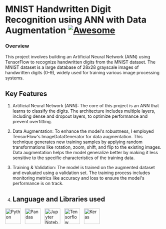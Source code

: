 # MNIST Handwritten Digit Recognition using ANN with Data Augmentation [![Awesome](https://cdn.jsdelivr.net/gh/sindresorhus/awesome@d7305f38d29fed78fa85652e3a63e154dd8e8829/media/badge.svg)](https://github.com/sindresorhus/awesome#readme)

### Overview
This project involves building an Artificial Neural Network (ANN) using TensorFlow to recognize handwritten digits from the MNIST dataset. The MNIST dataset is a large database of 28x28 grayscale images of handwritten digits (0-9), widely used for training various image processing systems.

## Key Features
1. Artificial Neural Network (ANN): The core of this project is an ANN that learns to classify the digits. The architecture includes multiple layers, including dense and dropout layers, to optimize performance and prevent overfitting.

1. Data Augmentation: To enhance the model's robustness, I employed TensorFlow's ImageDataGenerator for data augmentation. This technique generates new training samples by applying random transformations like rotation, zoom, shift, and flip to the existing images. Data augmentation helps the model generalize better by making it less sensitive to the specific characteristics of the training data.

1. Training & Validation: The model is trained on the augmented dataset and evaluated using a validation set. The training process includes monitoring metrics like accuracy and loss to ensure the model's performance is on track.

2. ## Language and Libraries used
<img align="left" alt="Python" width="50px" src="https://imgs.search.brave.com/8-8oAD6jzHKqO6WTV6XaQ1AJZO_DITrF0uoAVo5dlfo/rs:fit:500:0:0/g:ce/aHR0cHM6Ly9zMy5k/dWFsc3RhY2sudXMt/ZWFzdC0yLmFtYXpv/bmF3cy5jb20vcHl0/aG9uZG90b3JnLWFz/c2V0cy9tZWRpYS9j/b21tdW5pdHkvbG9n/b3MvcHl0aG9uLWxv/Z28tb25seS5wbmc" style="padding-right:10px;" />
<img align="left" alt="Pandas" width="50px" src="https://numfocus.org/wp-content/uploads/2016/07/pandas-logo-300.png" style="padding-right:10px;" />
<img align="left" alt="Jupyter Notebook" width="50px" src="https://imgs.search.brave.com/4EmYC1AfgR85pGtDtAiWdobPZ-516SyICT2bao0t0jg/rs:fit:500:0:0/g:ce/aHR0cHM6Ly9yYXcu/Z2l0aHVidXNlcmNv/bnRlbnQuY29tL2dp/dGh1Yi9leHBsb3Jl/L2E0NjkxZjA0ZmYy/MTljMWMyYWEwMmZj/NjFmZGE0MWFhNDNm/MTQ1OWEvdG9waWNz/L2p1cHl0ZXItbm90/ZWJvb2svanVweXRl/ci1ub3RlYm9vay5w/bmc" style="padding-right:10px;" />
<img align="left" alt="Tensorflow" width="50px" height="50" src="https://encrypted-tbn0.gstatic.com/images?q=tbn:ANd9GcQEsqbuvRgmIsxTT1R_bCdv8txFKkw2ylx5Lg&s" style="padding-right:10px;" />
<img align="left" alt="Keras" width="50px" src="https://static.javatpoint.com/tutorial/keras/images/keras.png" style="padding-right:10px;" />
